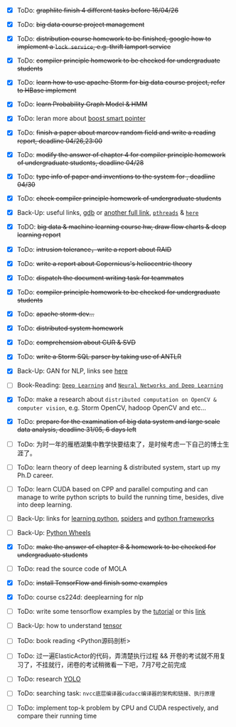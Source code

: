 - [x] ToDo: ~~graphlite finish 4 different tasks before 16/04/26~~
- [x] ToDo: ~~big data course project management~~
- [x] ToDo: ~~distribution course homework to be finished, google how to implement a `lock service`, e.g. thrift lamport service~~
- [x] ToDo: ~~compiler principle homework to be checked for undergraduate students~~
- [x] ToDo: ~~learn how to use apache Storm for big data course project, refer to HBase implement~~
- [x] ToDo: ~~learn Probability Graph Model & HMM~~
- [x] ToDo: leran more about [boost smart pointer](http://www.boost.org/doc/libs/1_64_0/libs/smart_ptr/smart_ptr.htm)
- [x] ToDo: ~~finish a paper about marcov random field and write a reading report, deadline 04/26,23:00~~
- [x] ToDo: ~~modify the answer of chapter 4 for compiler principle homework of undergraduate students, deadline 04/28~~
- [x] ToDo: ~~type info of paper and inventions to the system for , deadline 04/30~~
- [x] ToDo: ~~check compiler principle homework of undergraduate students~~
- [x] Back-Up: useful links, [gdb](http://www.delorie.com/gnu/docs/gdb/gdb_toc.html) or [another full link](http://www.gnu.org/software/gdb/documentation/), [`pthreads`](https://hpc.llnl.gov/training/tutorials) & [`here`](https://computing.llnl.gov/tutorials/pthreads/)
- [x] ToDO: ~~big data & machine learning course hw, draw flow charts & deep learning report~~
- [x] ToDo: ~~intrusion tolerance，write a report about RAID~~
- [x] ToDo: ~~write a report about Copernicus's heliocentric theory~~
- [x] ToDo: ~~dispatch the document writing task for teammates~~
- [x] ToDo: ~~compiler principle homework to be checked for undergraduate students~~
- [x] ToDo: ~~apache storm dev...~~
- [x] ToDo: ~~distributed system homework~~
- [x] ToDo: ~~comprehension about CUR & SVD~~
- [x] ToDo: ~~write a Storm SQL parser by taking use of ANTLR~~
- [x] Back-Up: GAN for NLP, links see [here](https://zhuanlan.zhihu.com/p/25168509)
- [ ] Book-Reading: [`Deep Learning`](http://www.deeplearningbook.org/) and [`Neural Networks and Deep Learning`](http://neuralnetworksanddeeplearning.com/)
- [x] ToDo: make a research about `distributed computation on OpenCV & computer vision`, e.g. Storm OpenCV, hadoop OpenCV and etc...
- [x] ToDo: ~~prepare for the examination of big data system and large scale data analysis, deadline 31/05, 6 days left~~
- [ ] ToDo: 为时一年的雁栖湖集中教学快要结束了，是时候考虑一下自己的博士生涯了。
- [ ] ToDo: learn theory of deep learning & distributed system, start up my Ph.D career. 
- [ ] ToDo: learn CUDA based on CPP and parallel computing and can manage to write python scripts to build the running time, besides, dive into deep learning.
- [ ] Back-Up: links for [learning python](https://github.com/Yixiaohan/codeparkshare), [spiders](https://github.com/facert/awesome-spider) and [python frameworks](https://github.com/vinta/awesome-python)
- [ ] Back-Up: [Python Wheels](http://pythonwheels.com/)
- [x] ToDo: ~~make the answer of chapter 8 & homework to be checked for undergraduate students~~
- [ ] ToDo: read the source code of MOLA 
- [x] ToDo: ~~install TensorFlow and finish some examples~~
- [x] ToDo: course cs224d: deeplearning for nlp
- [ ] ToDo: write some tensorflow examples by the [tutorial](https://www.tensorflow.org/versions/r0.12/tutorials/index.html) or this [link](https://github.com/jtoy/awesome-tensorflow)
- [ ] Back-Up: how to understand [tensor](http://www.cnblogs.com/wuseguang/p/4168963.html)
- [ ] ToDo: book reading <Python源码剖析>
- [ ] ToDo: 过一遍ElasticActor的代码，弄清楚执行过程 && 开卷的考试就不用复习了，不挂就行，闭卷的考试稍微看一下吧，7月7号之前完成
- [ ] ToDo: research [YOLO](https://pjreddie.com/darknet/yolo/)
- [ ] ToDo: searching task: `nvcc底层编译器cudacc编译器的架构和链接、执行原理`
- [ ] ToDo: implement top-k problem by CPU and CUDA respectively, and compare their running time


